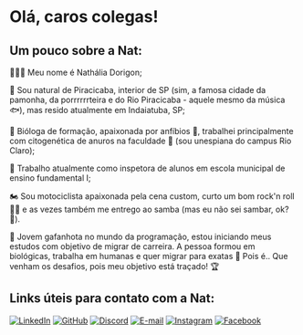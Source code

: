 # Olá, caros colegas!

## Um pouco sobre a Nat:

💁🏼‍♀️ Meu nome é Nathália Dorigon;

🌽 Sou natural de Piracicaba, interior de SP (sim, a famosa cidade da pamonha, da porrrrrrteira e do Rio Piracicaba - aquele mesmo da música 🐟), mas resido atualmente em Indaiatuba, SP;

🔬 Bióloga de formação, apaixonada por anfíbios 🐸, trabalhei principalmente com citogenética de anuros na faculdade 🧬 (sou unespiana do campus Rio Claro);

📖 Trabalho atualmente como inspetora de alunos em escola municipal de ensino fundamental I;

🏍 Sou motociclista apaixonada pela cena custom, curto um bom rock'n roll 🤘🏼 e as vezes também me entrego ao samba (mas eu não sei sambar, ok? 🙈).

🦗 Jovem gafanhota no mundo da programação, estou iniciando meus estudos com objetivo de migrar de carreira. A pessoa formou em biológicas, trabalha em humanas e quer migrar para exatas 🎯 Pois é.. Que venham os desafios, pois meu objetivo está traçado! 🏆

## Links úteis para contato com a Nat:

[![LinkedIn](https://img.shields.io/badge/LinkedIn-0077B5?style=for-the-badge&logo=linkedin&logoColor=white)](https://www.linkedin.com/in/nathalia-dorigon/) [![GitHub](https://img.shields.io/badge/GitHub-100000?style=for-the-badge&logo=github&logoColor=white)](https://github.com/sdnatz) [![Discord](https://img.shields.io/badge/Discord-7289DA?style=for-the-badge&logo=discord&logoColor=white)](https://discord.com/channels/@sdnatz/) [![E-mail](https://img.shields.io/badge/-Email-000?style=for-the-badge&logo=microsoft-outlook&logoColor=007BFF)](mailto:ndorigon@hotmail.com)  [![Instagram](https://img.shields.io/badge/-Instagram-%23E4405F?style=for-the-badge&logo=instagram&logoColor=white)](https://www.instagram.com/sdnatz/) [![Facebook](https://img.shields.io/badge/Facebook-1877F2?style=for-the-badge&logo=facebook&logoColor=white)](https://www.facebook.com/ndorigon/)

